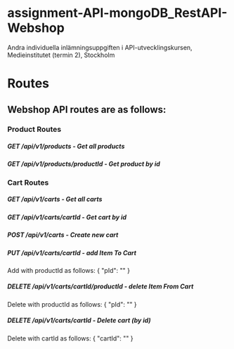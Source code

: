 # assignment-API-mongoDB_RestAPI-Webshop

Andra individuella inlämningsuppgiften i API-utvecklingskursen, Medieinstitutet (termin 2), Stockholm

# Routes

## Webshop API routes are as follows:

### Product Routes

##### GET /api/v1/products - Get all products

##### GET /api/v1/products/productId - Get product by id

### Cart Routes

##### GET /api/v1/carts - Get all carts

##### GET /api/v1/carts/cartId - Get cart by id

##### POST /api/v1/carts - Create new cart

##### PUT /api/v1/carts/cartId - add Item To Cart

Add with productId as follows:
{
"pId": ""
}

##### DELETE /api/v1/carts/cartId/productId - delete Item From Cart

Delete with productId as follows:
{
"pId": ""
}

##### DELETE /api/v1/carts/cartId - Delete cart (by id)

Delete with cartId as follows:
{
"cartId": ""
}
